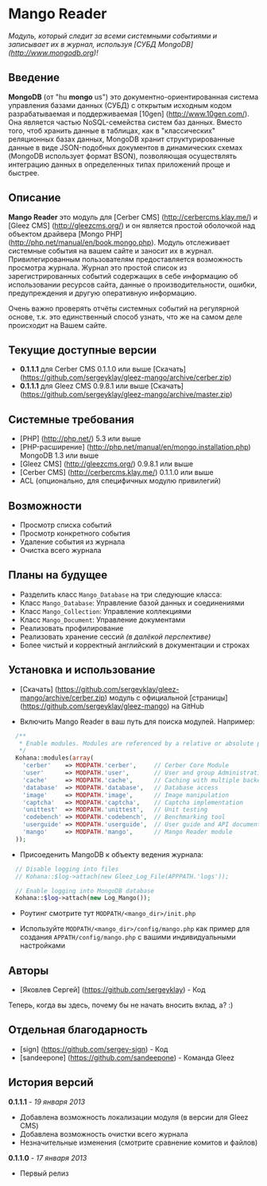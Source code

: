 # Mango Reader

_Модуль, который следит за всеми системными событиями и записывает их в журнал, используя [СУБД MongoDB] (http://www.mongodb.org)!_


## Введение

**MongoDB** (от "hu **mongo** us") это документно-ориентированная система управления базами данных (СУБД) с открытым исходным кодом
разрабатываемая и поддерживаемая [10gen] (http://www.10gen.com/). Она является частью NoSQL-семейства систем баз данных.
Вместо того, чтоб хранить данные в таблицах, как в "классических" реляционных базах данных, MongoDB хранит структурированные данные
в виде JSON-подобных документов в динамических схемах (MongoDB использует формат BSON), позволяющая осуществлять интеграцию данных
в определенных типах приложений проще и быстрее.



## Описание

**Mango Reader** это модуль для [Cerber CMS] (http://cerbercms.klay.me/) и [Gleez CMS] (http://gleezcms.org/) и он является простой
оболочкой над объектом драйвера [Mongo PHP] (http://php.net/manual/en/book.mongo.php). Модуль отслеживает системные события на вашем
сайте и заносит их в журнал. Привилегированным пользователям предоставляется возможность просмотра журнала. Журнал это простой список из
зарегистрированных событий содержащих в себе информацию об использовании ресурсов сайта, данные о производительности, ошибки,
предупреждения и другую оперативную информацию.

Очень важно проверять отчёты системных событий на регулярной основе, т.к. это единственный способ узнать, что же на самом деле
происходит на Вашем сайте.


## Текущие доступные версии

- **0.1.1.1** для Cerber CMS 0.1.1.0 или выше [Скачать] (https://github.com/sergeyklay/gleez-mango/archive/cerber.zip)
- **0.1.1.1** для Gleez CMS 0.9.8.1 или выше [Скачать] (https://github.com/sergeyklay/gleez-mango/archive/master.zip)


## Системные требования

- [PHP] (http://php.net/) 5.3 или выше
- [PHP-расширение] (http://php.net/manual/en/mongo.installation.php) MongoDB 1.3 или выше
- [Gleez CMS] (http://gleezcms.org/) 0.9.8.1 или выше
- [Cerber CMS] (http://cerbercms.klay.me/) 0.1.1.0 или выше
- ACL (опционально, для специфичных модулю привилегий)


## Возможности

- Просмотр списка событий
- Просмотр конкретного события
- Удаление события из журнала
- Очистка всего журнала


## Планы на будущее

- Разделить класс `Mango_Database` на три следующие класса:
 - Класс `Mango_Database`: Управление базой данных и соединениями
 - Класс `Mango_Collection`: Управление коллекциями
 - Класс `Mango_Document`: Управление документами
- Реализовать профилирование
- Реализовать хранение сессий *(в далёкой перспективе)*
- Более чистый и корректный английский в документации и строках


## Установка и использование

- [Скачать] (https://github.com/sergeyklay/gleez-mango/archive/cerber.zip) модуль с официальной [страницы] (https://github.com/sergeyklay/gleez-mango) на GitHub

- Включить Mango Reader в ваш путь для поиска модулей. Например:
```php
  /**
   * Enable modules. Modules are referenced by a relative or absolute path.
   */
  Kohana::modules(array(
    'cerber'    => MODPATH.'cerber',     // Cerber Core Module
    'user'      => MODPATH.'user',       // User and group Administration
    'cache'     => MODPATH.'cache',      // Caching with multiple backends
    'database'  => MODPATH.'database',   // Database access
    'image'     => MODPATH.'image',      // Image manipulation
    'captcha'   => MODPATH.'captcha',    // Captcha implementation
    'unittest'  => MODPATH.'unittest',   // Unit testing
    'codebench' => MODPATH.'codebench',  // Benchmarking tool
    'userguide' => MODPATH.'userguide',  // User guide and API documentation
    'mango'     => MODPATH.'mango',      // Mango Reader module
  ));
```

- Присоеденить MangoDB к объекту ведения журнала:
```php
  // Disable logging into files
  // Kohana::$log->attach(new Gleez_Log_File(APPPATH.'logs'));

  // Enable logging into MongoDB database
  Kohana::$log->attach(new Log_Mango());
```

- Роутинг смотрите тут `MODPATH/<mango_dir>/init.php`

- Используйте `MODPATH/<mango_dir>/config/mango.php` как пример для создания  `APPATH/config/mango.php` с вашими индивидуальными настройками


## Авторы

- [Яковлев Сергей] (https://github.com/sergeyklay) - Код

Теперь, когда вы здесь, почему бы не начать вносить вклад, а? :)


## Отдельная благодарность

- [sign] (https://github.com/sergey-sign) - Код
- [sandeepone] (https://github.com/sandeepone) - Команда Gleez


## История версий

**0.1.1.1** - *19 января 2013*

- Добавлена возможность локализации модуля (в версии для Gleez CMS)
- Добавлена возможность очистки всего журнала
- Незначительные изменения (смотрите сравнение комитов и файлов)

**0.1.1.0** - *17 января 2013*

- Первый релиз
